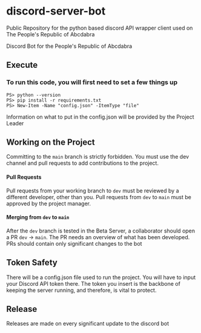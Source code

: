 # discord-server-bot
Public Repository for the python based discord API wrapper client used on The People's Republic of Abcdabra

Discord Bot for the People's Republic of Abcdabra

## Execute
### To run this code, you will first need to set a few things up
```
PS> python --version
PS> pip install -r requirements.txt
PS> New-Item -Name "config.json" -ItemType "file"
```
Information on what to put in the config.json will be provided by the Project Leader

## Working on the Project
Committing to the `main` branch is strictly forbidden. You must use the dev channel and pull requests to add contributions to the project.

#### Pull Requests
Pull requests from your working branch to `dev` must be reviewed by a different developer, other than you. Pull requests from `dev` to `main` must be approved by the project manager.

#### Merging from `dev` to `main`
After the `dev` branch is tested in the Beta Server, a collaborator should open a PR `dev` -> `main`. The PR needs an overview of what has been developed. PRs should contain only significant changes to the bot

## Token Safety
There will be a config.json file used to run the project. You will have to input your Discord API token there. The token you insert is the backbone of keeping the server running, and therefore, is vital to protect.

## Release
Releases are made on every significant update to the discord bot